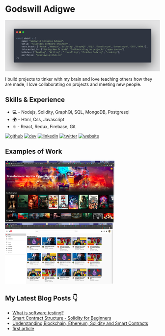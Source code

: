 # Godswill Adigwe

<img src="https://github.com/gcadigwe/gcadigwe/blob/main/carbon%20(2).png" >

I build projects to tinker with my brain and love teaching others how they are made, I love collaborating on projects and meeting new people.

## Skills & Experience
* 💻 - Nodejs, Solidity, GraphQl, SQL, MongoDB, Postgresql
* 🌍 - Html, Css, Javascript
* ⚛️ - React, Redux, Firebase, Git


[<img src='https://cdn.jsdelivr.net/npm/simple-icons@3.0.1/icons/github.svg' alt='github' height='40'>](https://github.com/https://www.github.com/gcadigwe)  [<img src='https://cdn.jsdelivr.net/npm/simple-icons@3.0.1/icons/hashnode.svg' alt='dev' height='40'>](devsarzy.hashnode.dev)  [<img src='https://cdn.jsdelivr.net/npm/simple-icons@3.0.1/icons/linkedin.svg' alt='linkedin' height='40'>](https://www.linkedin.com/in/https://www.linkedin.com/in/godswill-adigwe-858506209//)  [<img src='https://cdn.jsdelivr.net/npm/simple-icons@3.0.1/icons/twitter.svg' alt='twitter' height='40'>](https://twitter.com/twitter.com/adigwecodes)  [<img src='https://cdn.jsdelivr.net/npm/simple-icons@3.0.1/icons/icloud.svg' alt='website' height='40'>](gcadigwe.github.io)  

## Examples of Work
<img src="https://github.com/gcadigwe/gcadigwe/blob/main/Screenshot%20from%202021-05-01%2014-12-29.png" width="356px">   <img src="https://github.com/gcadigwe/gcadigwe/blob/main/Screenshot%20from%202021-05-01%2014-14-23.png" width="350px" >

## My Latest Blog Posts 👇
<!-- HASHNODE_BLOG:START -->
- [What is software testing?](https://adigwecodes.hashnode.dev/software-testing-and-benefits-cko1wlp0p04q3egs172pmcbtg)
- [Smart Contract Structure - Solidity for Beginners](https://adigwecodes.hashnode.dev/smart-contract-structure-solidity-for-beginners-cknry4s5e16qrlps14esr5759)
- [Understanding Blockchain, Ethereum, Solidity and Smart Contracts](https://adigwecodes.hashnode.dev/understanding-blockchain-ethereum-solidity-and-smart-contracts-cknapn77d02y6h2s1ew6add46)
- [first article](https://adigwecodes.hashnode.dev/first-article-ckm6somqq00umkhs13odi8ore)
<!-- HASHNODE_BLOG:END -->


